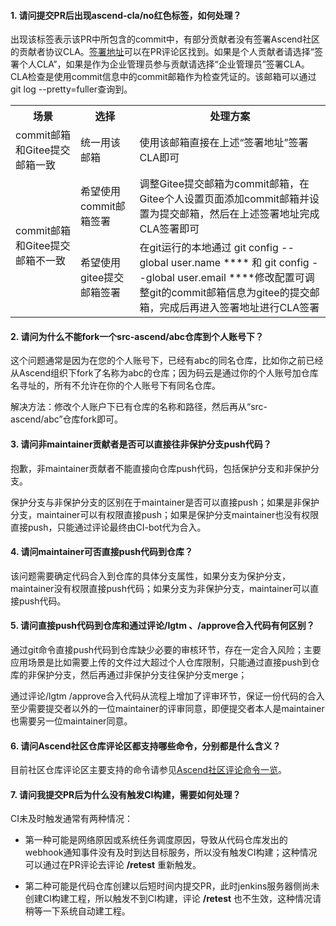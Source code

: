 
#### 1.  **请问提交PR后出现ascend-cla/no红色标签，如何处理？**


出现该标签表示该PR中所包含的commit中，有部分贡献者没有签署Ascend社区的贡献者协议CLA。[签署地址](https://clasign.osinfra.cn/sign/gitee_ascend-1720446461942705242)可以在PR评论区找到。如果是个人贡献者请选择“签署个人CLA”，如果是作为企业管理员参与贡献请选择“企业管理员”签署CLA。CLA检查是使用commit信息中的commit邮箱作为检查凭证的。该邮箱可以通过git log --pretty=fuller查询到。
		

<table>
<tbody><tr>
<th>场景</th>
<th>选择</th>
<th>处理方案</th>
</tr>
<tr>
<td>commit邮箱和Gitee提交邮箱一致</td>
<td>统一用该邮箱</td>
<td>使用该邮箱直接在上述“签署地址”签署CLA即可</td>
</tr>
<tr>
<td rowspan="2">commit邮箱和Gitee提交邮箱不一致</td>
<td>希望使用commit邮箱签署</td>
<td>调整Gitee提交邮箱为commit邮箱，在Gitee个人设置页面添加commit邮箱并设置为提交邮箱，然后在上述签署地址完成CLA签署即可</td>
</tr>
<tr>
<td>希望使用gitee提交邮箱签署</td>
<td>在git运行的本地通过 git config --global user.name **** 和 git config --global user.email ****修改配置可调整git的commit邮箱信息为gitee的提交邮箱，完成后再进入签署地址进行CLA签署</td>
</tr>
</tbody>
</table>



#### 2.  **请问为什么不能fork一个src-ascend/abc仓库到个人账号下？**

这个问题通常是因为在您的个人账号下，已经有abc的同名仓库，比如你之前已经从Ascend组织下fork了名称为abc的仓库；因为码云是通过你的个人账号加仓库名寻址的，所有不允许在你的个人账号下有同名仓库。

解决方法：修改个人账户下已有仓库的名称和路径，然后再从“src-ascend/abc”仓库fork即可。


#### 3.  **请问非maintainer贡献者是否可以直接往非保护分支push代码？**


抱歉，非maintainer贡献者不能直接向仓库push代码，包括保护分支和非保护分支。

保护分支与非保护分支的区别在于maintainer是否可以直接push；如果是非保护分支，maintainer可以有权限直接push；如果是保护分支maintainer也没有权限直接push，只能通过评论最终由CI-bot代为合入。


#### 4.  **请问maintainer可否直接push代码到仓库？**


该问题需要确定代码合入到仓库的具体分支属性，如果分支为保护分支，maintainer没有权限直接push代码；如果分支为非保护分支，maintainer可以直接push代码。


#### 5.  **请问直接push代码到仓库和通过评论/lgtm 、/approve合入代码有何区别？**


通过git命令直接push代码到仓库缺少必要的审核环节，存在一定合入风险；主要应用场景是比如需要上传的文件过大超过个人仓库限制，只能通过直接push到仓库的非保护分支，然后再通过非保护分支往保护分支merge；

通过评论/lgtm /approve合入代码从流程上增加了评审环节，保证一份代码的合入至少需要提交者以外的一位maintainer的评审同意，即便提交者本人是maintainer也需要另一位maintainer同意。

#### 6.  **请问Ascend社区仓库评论区都支持哪些命令，分别都是什么含义？**


目前社区仓库评论区主要支持的命令请参见[Ascend社区评论命令一览](infra-command.md)。

#### 7.  **请问我提交PR后为什么没有触发CI构建，需要如何处理？**


CI未及时触发通常有两种情况：

- 第一种可能是网络原因或系统任务调度原因，导致从代码仓库发出的webhook通知事件没有及时到达目标服务，所以没有触发CI构建；这种情况可以通过在PR评论去评论 **/retest** 重新触发。
	
- 第二种可能是代码仓库创建以后短时间内提交PR，此时jenkins服务器侧尚未创建CI构建工程，所以触发不到CI构建，评论 **/retest** 也不生效，这种情况请稍等一下系统自动建工程。

